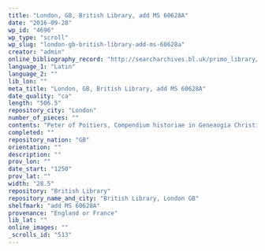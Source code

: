 ```yaml
---
title: "London, GB, British Library, add MS 60628A"
date: "2016-09-28"
wp_id: "4696"
wp_type: "scroll"
wp_slug: "london-gb-british-library-add-ms-60628a"
creator: "admin"
online_bibliography_record: "http://searcharchives.bl.uk/primo_library/libweb/action/display.do?tabs=detailsTab&ct=display&fn=search&doc=IAMS040-001991573&indx=3&recIds=IAMS040-001991573&recIdxs=2&elementId=2&renderMode=poppedOut&displayMode=full&frbrVersion=&dscnt=0&frbg=&scp.scps=scope%3A%28BL%29&tab=local&dstmp=1404148329776&srt=rank&mode=Basic&dum=true&vl(freeText0)=60628&vid=IAMS_VU2"
language_1: "Latin"
language_2: ""
lib_lon: ""
meta_title: "London, GB, British Library, add MS 60628A"
date_quality: "ca"
length: "506.5"
repository_city: "London"
number_of_pieces: ""
contents: "Peter of Poitiers, Compendium historiae in Geneaogia Christi."
completed: ""
repository_nation: "GB"
orientation: ""
description: ""
prov_lon: ""
date_start: "1250"
prov_lat: ""
width: "28.5"
repository: "British Library"
repository_name_and_city: "British Library, London GB"
shelfmark: "add MS 60628A"
provenance: "England or France"
lib_lat: ""
online_images: ""
_scrolls_id: "513"
---
```



